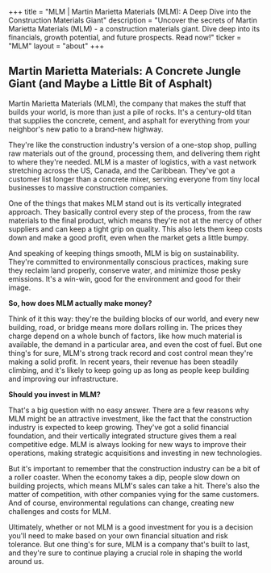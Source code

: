 +++
title = "MLM |  Martin Marietta Materials (MLM): A Deep Dive into the Construction Materials Giant"
description = "Uncover the secrets of Martin Marietta Materials (MLM) - a construction materials giant. Dive deep into its financials, growth potential, and future prospects. Read now!"
ticker = "MLM"
layout = "about"
+++

        


##  Martin Marietta Materials: A Concrete Jungle Giant (and Maybe a Little Bit of Asphalt)

Martin Marietta Materials (MLM),  the company that makes the stuff that builds your world, is more than just a pile of rocks. It's a century-old titan that supplies the concrete, cement, and asphalt for everything from your neighbor's new patio to a brand-new highway. 

They're like the construction industry's version of a one-stop shop, pulling raw materials out of the ground, processing them, and delivering them right to where they're needed. MLM is a master of logistics, with a vast network stretching across the US, Canada, and the Caribbean.  They've got a customer list longer than a concrete mixer, serving everyone from tiny local businesses to massive construction companies. 

One of the things that makes MLM stand out is its vertically integrated approach. They basically control every step of the process, from the raw materials to the final product, which means they're not at the mercy of other suppliers and can keep a tight grip on quality. This also lets them keep costs down and make a good profit, even when the market gets a little bumpy.

And speaking of keeping things smooth, MLM is big on sustainability. They're committed to environmentally conscious practices, making sure they reclaim land properly, conserve water, and minimize those pesky emissions.  It's a win-win, good for the environment and good for their image. 

 **So, how does MLM actually make money?** 

Think of it this way: they're the building blocks of our world, and every new building, road, or bridge means more dollars rolling in. The prices they charge depend on a whole bunch of factors, like how much material is available, the demand in a particular area, and even the cost of fuel.  But one thing's for sure, MLM's strong track record and cost control mean they're making a solid profit.  In recent years, their revenue has been steadily climbing, and it's likely to keep going up as long as people keep building and improving our infrastructure.  

 **Should you invest in MLM?**

That's a big question with no easy answer.  There are a few reasons why MLM might be an attractive investment, like the fact that the construction industry is expected to keep growing. They've got a solid financial foundation, and their vertically integrated structure gives them a real competitive edge. MLM is always looking for new ways to improve their operations, making strategic acquisitions and investing in new technologies.

But it's important to remember that the construction industry can be a bit of a roller coaster.  When the economy takes a dip, people slow down on building projects, which means MLM's sales can take a hit. There's also the matter of competition, with other companies vying for the same customers.  And of course, environmental regulations can change, creating new challenges and costs for MLM. 

Ultimately, whether or not MLM is a good investment for you is a decision you'll need to make based on your own financial situation and risk tolerance.  But one thing's for sure, MLM is a company that's built to last, and they're sure to continue playing a crucial role in shaping the world around us. 

        